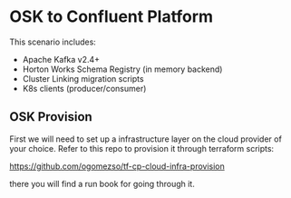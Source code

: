 # OSK to Confluent Platform

This scenario includes:

- Apache Kafka v2.4+
- Horton Works Schema Registry (in memory backend)
- Cluster Linking migration scripts
- K8s clients (producer/consumer)

## OSK Provision

First we will need to set up a infrastructure layer on the cloud provider of your choice. Refer to this repo to provision it through terraform scripts:

https://github.com/ogomezso/tf-cp-cloud-infra-provision

there you will find a run book for going through it.

